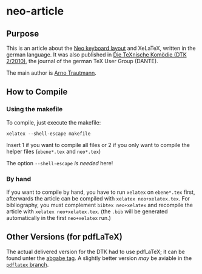 # neo-article

## Purpose

This is an article about the [Neo keyboard layout](http://neo-layout.org/) and XeLaTeX, written in the german language. It was also published in [Die TeXnische Komödie (DTK 2/2010)](http://www.dante.de/DTK.html), the journal of the german TeX User Group (DANTE).

The main author is [Arno Trautmann](http://github.com/alt/neo-article).

## How to Compile

### Using the makefile

To compile, just execute the makefile:

    xelatex --shell-escape makefile

Insert 1 if you want to compile all files or 2 if you only want to compile the helper files (`ebene*.tex` and `neo*.tex`)

The option `--shell-escape` *is needed* here!

### By hand

If you want to compile by hand, you have to run `xelatex` on `ebene*.tex` first, afterwards the article can be compiled with `xelatex neo+xelatex.tex`. For bibliography, you must complement `bibtex neo+xelatex` and recompile the article with `xelatex neo+xelatex.tex`. (the `.bib` will be generated automatically in the first `neo+xelatex` run.)

## Other Versions (for pdfLaTeX)

The actual delivered version for the DTK had to use pdfLaTeX; it can be found unter the [abgabe tag](/tree/abgabe). A slightly better version *may* be aviable in the [`pdflatex` branch](/tree/pdflatex).